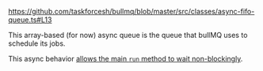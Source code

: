 https://github.com/taskforcesh/bullmq/blob/master/src/classes/async-fifo-queue.ts#L13

This array-based (for now) async queue is the queue that bullMQ uses to schedule its jobs.

This async behavior [allows the main `run` method to wait non-blockingly](https://github.com/taskforcesh/bullmq/blob/fb7c64849dde45516ac8f1f313e242bae935fce8/src/classes/worker.ts#L375).


